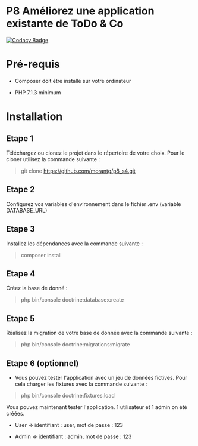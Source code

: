 # P8 Améliorez une application existante de ToDo & Co

[![Codacy Badge](https://app.codacy.com/project/badge/Grade/fc641b2431494395a37d72534df382c1)](https://www.codacy.com/manual/morantg/p8_s4?utm_source=github.com&amp;utm_medium=referral&amp;utm_content=morantg/p8_s4&amp;utm_campaign=Badge_Grade)

# Pré-requis

- Composer doit être installé sur votre ordinateur

- PHP 7.1.3 minimum


# Installation

## Etape 1

Téléchargez ou clonez le projet dans le répertoire de votre choix. Pour le cloner utilisez la commande suivante :

> git clone https://github.com/morantg/p8_s4.git

## Etape 2

Configurez vos variables d'environnement dans le fichier .env (variable DATABASE_URL)

## Etape 3

Installez les dépendances avec la commande suivante :

> composer install

## Etape 4

Créez la base de donné :

> php bin/console doctrine:database:create

## Etape 5

Réalisez la migration de votre base de donnée avec la commande suivante :

> php bin/console doctrine:migrations:migrate

## Etape 6 (optionnel)    

- Vous pouvez tester l'application avec un jeu de données fictives.
Pour cela charger les fixtures avec la commande suivante : 

> php bin/console doctrine:fixtures:load

Vous pouvez maintenant tester l'application. 1 utilisateur et 1 admin on été créées.

- User => identifiant : user, mot de passe : 123

- Admin => identifiant : admin, mot de passe : 123

